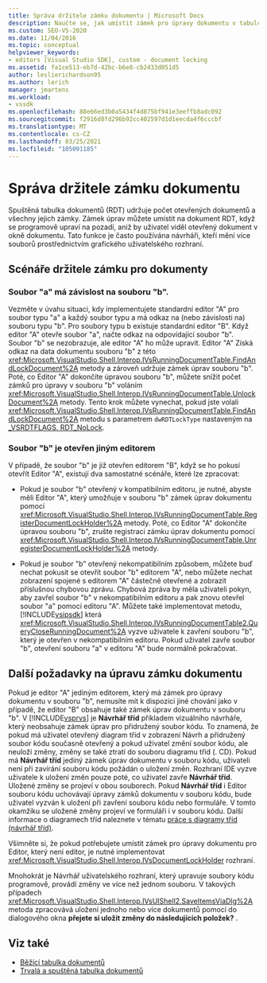 ```yaml
---
title: Správa držitele zámku dokumentu | Microsoft Docs
description: Naučte se, jak umístit zámek pro úpravy dokumentu v tabulce spuštěných dokumentů, aniž by uživatel viděl otevřený dokument v okně dokumentu.
ms.custom: SEO-VS-2020
ms.date: 11/04/2016
ms.topic: conceptual
helpviewer_keywords:
- editors [Visual Studio SDK], custom - document locking
ms.assetid: fa1ce513-eb7d-42bc-b6e8-cb2433d051d5
author: leslierichardson95
ms.author: lerich
manager: jmartens
ms.workload:
- vssdk
ms.openlocfilehash: 88e66ed3b0a5434f4d875bf941e3eeffb8adc092
ms.sourcegitcommit: f2916d8fd296b92cc402597d1d1eecda4f6cccbf
ms.translationtype: MT
ms.contentlocale: cs-CZ
ms.lasthandoff: 03/25/2021
ms.locfileid: "105091185"
---
```

# <a name="document-lock-holder-management"></a>Správa držitele zámku dokumentu

Spuštěná tabulka dokumentů (RDT) udržuje počet otevřených dokumentů a všechny jejich zámky. Zámek úprav můžete umístit na dokument RDT, když se programově upraví na pozadí, aniž by uživatel viděl otevřený dokument v okně dokumentu. Tato funkce je často používána návrháři, kteří mění více souborů prostřednictvím grafického uživatelského rozhraní.

## <a name="document-lock-holder-scenarios"></a>Scénáře držitele zámku pro dokumenty

### <a name="file-a-has-a-dependence-on-file-b"></a>Soubor "a" má závislost na souboru "b".

Vezměte v úvahu situaci, kdy implementujete standardní editor "A" pro soubor typu "a" a každý soubor typu a má odkaz na (nebo závislosti na) souboru typu "b". Pro soubory typu b existuje standardní editor "B". Když editor "A" otevře soubor "a", načte odkaz na odpovídající soubor "b". Soubor "b" se nezobrazuje, ale editor "A" ho může upravit. Editor "A" Získá odkaz na data dokumentu souboru "b" z této <xref:Microsoft.VisualStudio.Shell.Interop.IVsRunningDocumentTable.FindAndLockDocument%2A> metody a zároveň udržuje zámek úprav souboru "b". Poté, co Editor "A" dokončíte úpravou souboru "b", můžete snížit počet zámků pro úpravy v souboru "b" voláním <xref:Microsoft.VisualStudio.Shell.Interop.IVsRunningDocumentTable.UnlockDocument%2A> metody. Tento krok můžete vynechat, pokud jste volali <xref:Microsoft.VisualStudio.Shell.Interop.IVsRunningDocumentTable.FindAndLockDocument%2A> metodu s parametrem `dwRDTLockType` nastaveným na [_VSRDTFLAGS. RDT_NoLock](<xref:Microsoft.VisualStudio.Shell.Interop._VSRDTFLAGS.RDT_NoLock>).

### <a name="file-b-is-opened-by-a-different-editor"></a>Soubor "b" je otevřen jiným editorem

V případě, že soubor "b" je již otevřen editorem "B", když se ho pokusí otevřít Editor "A", existují dva samostatné scénáře, které lze zpracovat:

- Pokud je soubor "b" otevřený v kompatibilním editoru, je nutné, abyste měli Editor "A", který umožňuje v souboru "b" zámek úprav dokumentu pomocí <xref:Microsoft.VisualStudio.Shell.Interop.IVsRunningDocumentTable.RegisterDocumentLockHolder%2A> metody. Poté, co Editor "A" dokončíte úpravou souboru "b", zrušte registraci zámku úprav dokumentu pomocí <xref:Microsoft.VisualStudio.Shell.Interop.IVsRunningDocumentTable.UnregisterDocumentLockHolder%2A> metody.

- Pokud je soubor "b" otevřený nekompatibilním způsobem, můžete buď nechat pokusit se otevřít soubor "b" editorem "A", nebo můžete nechat zobrazení spojené s editorem "A" částečně otevřené a zobrazit příslušnou chybovou zprávu. Chybová zpráva by měla uživateli pokyn, aby zavřel soubor "b" v nekompatibilním editoru a pak znovu otevřel soubor "a" pomocí editoru "A". Můžete také implementovat metodu, [!INCLUDE[vsipsdk](../extensibility/includes/vsipsdk_md.md)] která <xref:Microsoft.VisualStudio.Shell.Interop.IVsRunningDocumentTable2.QueryCloseRunningDocument%2A> vyzve uživatele k zavření souboru "b", který je otevřen v nekompatibilním editoru. Pokud uživatel zavře soubor "b", otevření souboru "a" v editoru "A" bude normálně pokračovat.

## <a name="additional-document-edit-lock-considerations"></a>Další požadavky na úpravu zámku dokumentu

Pokud je editor "A" jediným editorem, který má zámek pro úpravy dokumentu v souboru "b", nemusíte mít k dispozici jiné chování jako v případě, že editor "B" obsahuje také zámek úprav dokumentu v souboru "b". V [!INCLUDE[vsprvs](../code-quality/includes/vsprvs_md.md)] je **Návrhář tříd** příkladem vizuálního návrháře, který neobsahuje zámek úprav pro přidružený soubor kódu. To znamená, že pokud má uživatel otevřený diagram tříd v zobrazení Návrh a přidružený soubor kódu současně otevřený a pokud uživatel změní soubor kódu, ale neuloží změny, změny se také ztratí do souboru diagramu tříd (. CD). Pokud má **Návrhář tříd** jediný zámek úprav dokumentu v souboru kódu, uživateli není při zavírání souboru kódu požádán o uložení změn. Rozhraní IDE vyzve uživatele k uložení změn pouze poté, co uživatel zavře **Návrhář tříd**. Uložené změny se projeví v obou souborech. Pokud **Návrhář tříd** i Editor souboru kódu uchovávají úpravy zámků dokumentu v souboru kódu, bude uživatel vyzván k uložení při zavření souboru kódu nebo formuláře. V tomto okamžiku se uložené změny projeví ve formuláři i v souboru kódu. Další informace o diagramech tříd naleznete v tématu [práce s diagramy tříd (návrhář tříd)](../ide/class-designer/designing-and-viewing-classes-and-types.md).

Všimněte si, že pokud potřebujete umístit zámek pro úpravy dokumentu pro Editor, který není editor, je nutné implementovat <xref:Microsoft.VisualStudio.Shell.Interop.IVsDocumentLockHolder> rozhraní.

Mnohokrát je Návrhář uživatelského rozhraní, který upravuje soubory kódu programově, provádí změny ve více než jednom souboru. V takových případech <xref:Microsoft.VisualStudio.Shell.Interop.IVsUIShell2.SaveItemsViaDlg%2A> metoda zpracovává uložení jednoho nebo více dokumentů pomocí do dialogového okna **přejete si uložit změny do následujících položek?** .

## <a name="see-also"></a>Viz také

- [Běžící tabulka dokumentů](../extensibility/internals/running-document-table.md)
- [Trvalá a spuštěná tabulka dokumentů](../extensibility/internals/persistence-and-the-running-document-table.md)
